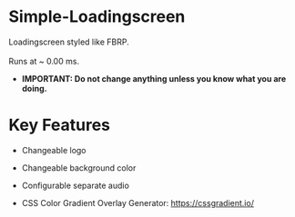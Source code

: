 # Simple-Loadingscreen

Loadingscreen styled like FBRP.
<br>
<br>
Runs at ~ 0.00 ms.
<br>

* **IMPORTANT: Do not change anything unless you know what you are doing.**

# Key Features
* Changeable logo
* Changeable background color
* Configurable separate audio

* CSS Color Gradient Overlay Generator: https://cssgradient.io/
